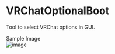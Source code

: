 # VRChatOptionalBoot
Tool to select VRChat options in GUI.

Sample Image<br />
![image](https://user-images.githubusercontent.com/60001124/81126235-ab883f00-8f75-11ea-9cef-de0c7bc9095a.png)
